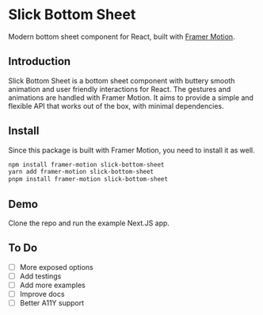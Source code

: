 # Slick Bottom Sheet

Modern bottom sheet component for React, built with [Framer Motion](https://github.com/framer/motion).

## Introduction

Slick Bottom Sheet is a bottom sheet component with buttery smooth animation and user friendly interactions for React. The gestures and animations are handled with Framer Motion. It aims to provide a simple and flexible API that works out of the box, with minimal dependencies.

## Install

Since this package is built with Framer Motion, you need to install it as well.

```bash
npm install framer-motion slick-bottom-sheet
yarn add framer-motion slick-bottom-sheet
pnpm install framer-motion slick-bottom-sheet
```

## Demo

Clone the repo and run the example Next.JS app.

## To Do

- [ ] More exposed options
- [ ] Add testings
- [ ] Add more examples
- [ ] Improve docs
- [ ] Better A11Y support
